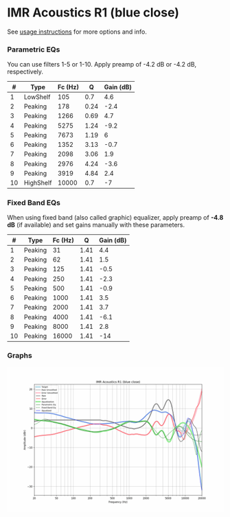 # IMR Acoustics R1 (blue close)
See [usage instructions](https://github.com/jaakkopasanen/AutoEq#usage) for more options and info.

### Parametric EQs
You can use filters 1-5 or 1-10. Apply preamp of -4.2 dB or -4.2 dB, respectively.

|   # | Type      |   Fc (Hz) |    Q |   Gain (dB) |
|-----|-----------|-----------|------|-------------|
|   1 | LowShelf  |       105 | 0.7  |         4.6 |
|   2 | Peaking   |       178 | 0.24 |        -2.4 |
|   3 | Peaking   |      1266 | 0.69 |         4.7 |
|   4 | Peaking   |      5275 | 1.24 |        -9.2 |
|   5 | Peaking   |      7673 | 1.19 |         6   |
|   6 | Peaking   |      1352 | 3.13 |        -0.7 |
|   7 | Peaking   |      2098 | 3.06 |         1.9 |
|   8 | Peaking   |      2976 | 4.24 |        -3.6 |
|   9 | Peaking   |      3919 | 4.84 |         2.4 |
|  10 | HighShelf |     10000 | 0.7  |        -7   |

### Fixed Band EQs
When using fixed band (also called graphic) equalizer, apply preamp of **-4.8 dB** (if available) and set gains manually with these parameters.

|   # | Type    |   Fc (Hz) |    Q |   Gain (dB) |
|-----|---------|-----------|------|-------------|
|   1 | Peaking |        31 | 1.41 |         4.4 |
|   2 | Peaking |        62 | 1.41 |         1.5 |
|   3 | Peaking |       125 | 1.41 |        -0.5 |
|   4 | Peaking |       250 | 1.41 |        -2.3 |
|   5 | Peaking |       500 | 1.41 |        -0.9 |
|   6 | Peaking |      1000 | 1.41 |         3.5 |
|   7 | Peaking |      2000 | 1.41 |         3.7 |
|   8 | Peaking |      4000 | 1.41 |        -6.1 |
|   9 | Peaking |      8000 | 1.41 |         2.8 |
|  10 | Peaking |     16000 | 1.41 |       -14   |

### Graphs
![](./IMR%20Acoustics%20R1%20(blue%20close).png)
